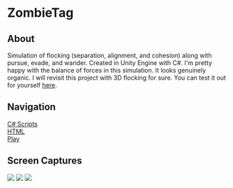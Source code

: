 # ZombieTag
## About
Simulation of flocking (separation, alignment, and cohesion) along with pursue, evade, and wander. 
Created in Unity Engine with C#. I'm pretty happy with the balance of forces in this simulation.
It looks genuinely organic. I will revisit this project with 3D flocking for sure. You can
test it out for yourself [here](http://tuckerburke.com/Retro-Future-Lorenz-Attractor/).
## Navigation 
[C# Scripts](HumansVsZombies/Assets/Scripts/)  
[HTML](index.html)  
[Play](http://tuckerburke.com/Retro-Future-Lorenz-Attractor/)   
## Screen Captures
![](ScreenCaptures/Lorenz1.gif?raw=true)
![](ScreenCaptures/Lorenz2.gif?raw=true)
![](ScreenCaptures/Lorenz3.gif?raw=true)

